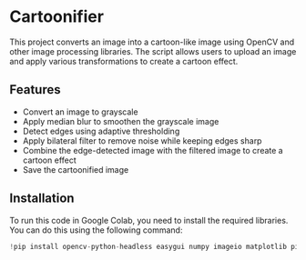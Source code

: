 # Cartoonifier

This project converts an image into a cartoon-like image using OpenCV and other image processing libraries. The script allows users to upload an image and apply various transformations to create a cartoon effect.

## Features

- Convert an image to grayscale
- Apply median blur to smoothen the grayscale image
- Detect edges using adaptive thresholding
- Apply bilateral filter to remove noise while keeping edges sharp
- Combine the edge-detected image with the filtered image to create a cartoon effect
- Save the cartoonified image

## Installation

To run this code in Google Colab, you need to install the required libraries. You can do this using the following command:

```python
!pip install opencv-python-headless easygui numpy imageio matplotlib pillow

